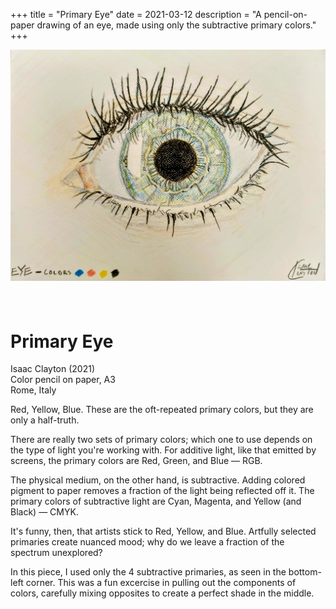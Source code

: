 +++
title = "Primary Eye"
date = 2021-03-12
description = "A pencil-on-paper drawing of an eye, made using only the subtractive primary colors."
+++

<div style="width: 100%; display: flex; align-items: center">
<img style="max-height: 100vh; max-width: 100%; margin: 0; margin-left: auto; margin-right: auto; padding: 0;" src="/content/eye.jpg">
</div>

<div class="narrow">
<div class="boxed">
<h1 class="title" style="margin-top: 2vh;">Primary Eye</h1>

Isaac Clayton (2021)  
Color pencil on paper, A3  
Rome, Italy

</div>

Red, Yellow, Blue. These are the oft-repeated primary colors, but they are only a half-truth.

There are really two sets of primary colors; which one to use depends on the type of light you're working with. For additive light, like that emitted by screens, the primary colors are Red, Green, and Blue — RGB.

The physical medium, on the other hand, is subtractive. Adding colored pigment to paper removes a fraction of the light being reflected off it. The primary colors of subtractive light are Cyan, Magenta, and Yellow (and Black) — CMYK.

It's funny, then, that artists stick to Red, Yellow, and Blue. Artfully selected primaries create nuanced mood; why do we leave a fraction of the spectrum unexplored?

In this piece, I used only the 4 subtractive primaries, as seen in the bottom-left corner. This was a fun excercise in pulling out the components of colors, carefully mixing opposites to create a perfect shade in the middle.

</div>
